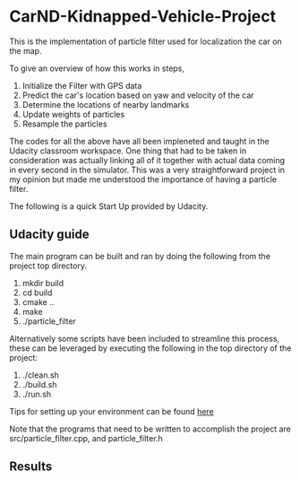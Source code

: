 # CarND-Kidnapped-Vehicle-Project

This is the implementation of particle filter used for localization the car on the map.

To give an overview of how this works in steps,

1. Initialize the Filter with GPS data
2. Predict the car's location based on yaw and velocity of the car
3. Determine the locations of nearby landmarks
4. Update weights of particles
5. Resample the particles

The codes for all the above have all been impleneted and taught in the Udacity classroom workspace.  One thing that had to be taken in consideration was actually linking all of it together with actual data coming in every second in the simulator.  This was a very straightforward project in my opinion but made me understood the importance of having a particle filter.

The following is a quick Start Up provided by Udacity.

## Udacity guide
The main program can be built and ran by doing the following from the project top directory.

1. mkdir build
2. cd build
3. cmake ..
4. make
5. ./particle_filter

Alternatively some scripts have been included to streamline this process, these can be leveraged by executing the following in the top directory of the project:

1. ./clean.sh
2. ./build.sh
3. ./run.sh

Tips for setting up your environment can be found [here](https://classroom.udacity.com/nanodegrees/nd013/parts/40f38239-66b6-46ec-ae68-03afd8a601c8/modules/0949fca6-b379-42af-a919-ee50aa304e6a/lessons/f758c44c-5e40-4e01-93b5-1a82aa4e044f/concepts/23d376c7-0195-4276-bdf0-e02f1f3c665d)

Note that the programs that need to be written to accomplish the project are src/particle_filter.cpp, and particle_filter.h

Results
---


